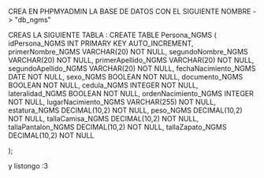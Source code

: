 CREA EN PHPMYADMIN LA BASE DE DATOS CON EL SIGUIENTE NOMBRE -> "db_ngms"


CREAS LA SIGUIENTE TABLA :
CREATE TABLE Persona_NGMS (
    idPersona_NGMS INT PRIMARY KEY AUTO_INCREMENT,
    primerNombre_NGMS VARCHAR(20) NOT NULL,
    segundoNombre_NGMS VARCHAR(20) NOT NULL,
    primerApellido_NGMS VARCHAR(20) NOT NULL,
    segundoApellido_NGMS VARCHAR(20) NOT NULL,
    fechaNacimiento_NGMS DATE NOT NULL,
    sexo_NGMS BOOLEAN NOT NULL,
    documento_NGMS BOOLEAN NOT NULL,
    cedula_NGMS INTEGER NOT NULL,
    lateralidad_NGMS BOOLEAN NOT NULL,
    ordenNacimiento_NGMS INTEGER NOT NULL,
    lugarNacimiento_NGMS VARCHAR(255) NOT NULL,
    estatura_NGMS DECIMAL(10,2) NOT NULL,
    peso_NGMS DECIMAL(10,2) NOT NULL,
    tallaCamisa_NGMS DECIMAL(10,2) NOT NULL,
    tallaPantalon_NGMS DECIMAL(10,2) NOT NULL, 
    tallaZapato_NGMS DECIMAL(10,2) NOT NULL
    
);

y listongo :3
